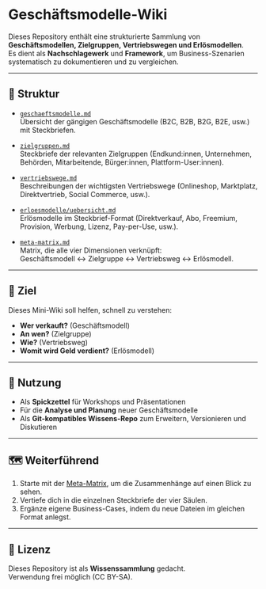 # Geschäftsmodelle-Wiki

Dieses Repository enthält eine strukturierte Sammlung von **Geschäftsmodellen, Zielgruppen, Vertriebswegen und Erlösmodellen**.  
Es dient als **Nachschlagewerk** und **Framework**, um Business-Szenarien systematisch zu dokumentieren und zu vergleichen.

---

## 📂 Struktur

- [`geschaeftsmodelle.md`](geschaeftsmodelle.md)  
  Übersicht der gängigen Geschäftsmodelle (B2C, B2B, B2G, B2E, usw.) mit Steckbriefen.  

- [`zielgruppen.md`](zielgruppen.md)  
  Steckbriefe der relevanten Zielgruppen (Endkund:innen, Unternehmen, Behörden, Mitarbeitende, Bürger:innen, Plattform-User:innen).  

- [`vertriebswege.md`](vertriebswege.md)  
  Beschreibungen der wichtigsten Vertriebswege (Onlineshop, Marktplatz, Direktvertrieb, Social Commerce, usw.).  

- [`erloesmodelle/uebersicht.md`](erloesmodelle/uebersicht.md)  
  Erlösmodelle im Steckbrief-Format (Direktverkauf, Abo, Freemium, Provision, Werbung, Lizenz, Pay-per-Use, usw.).  

- [`meta-matrix.md`](meta-matrix.md)  
  Matrix, die alle vier Dimensionen verknüpft:  
  Geschäftsmodell ↔ Zielgruppe ↔ Vertriebsweg ↔ Erlösmodell.  

---

## 🎯 Ziel

Dieses Mini-Wiki soll helfen, schnell zu verstehen:
- **Wer verkauft?** (Geschäftsmodell)  
- **An wen?** (Zielgruppe)  
- **Wie?** (Vertriebsweg)  
- **Womit wird Geld verdient?** (Erlösmodell)  

---

## 🚀 Nutzung

- Als **Spickzettel** für Workshops und Präsentationen  
- Für die **Analyse und Planung** neuer Geschäftsmodelle  
- Als **Git-kompatibles Wissens-Repo** zum Erweitern, Versionieren und Diskutieren  

---

## 🗺 Weiterführend

1. Starte mit der [Meta-Matrix](meta-matrix.md), um die Zusammenhänge auf einen Blick zu sehen.  
2. Vertiefe dich in die einzelnen Steckbriefe der vier Säulen.  
3. Ergänze eigene Business-Cases, indem du neue Dateien im gleichen Format anlegst.  

---

## 📜 Lizenz

Dieses Repository ist als **Wissenssammlung** gedacht.  
Verwendung frei möglich (CC BY-SA).  
